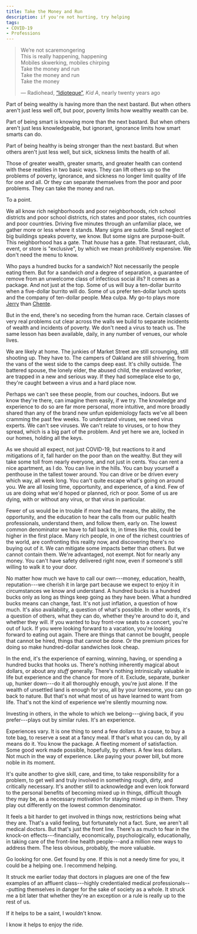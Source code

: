 ```yaml
---
title: Take the Money and Run
description: if you're not hurting, try helping
tags:
- COVID-19
- Professions
---
```


<blockquote><p>We&rsquo;re not scaremongering<br>
This is really happening, happening<br>
Mobiles skwerking, mobiles chirping<br>
Take the money and run<br>
Take the money and run<br>
Take the money</p>
<p>&mdash; Radiohead, <a href="https://youtu.be/svwJTnZOaco">&ldquo;Idioteque&rdquo;</a>, <em>Kid A</em>, nearly twenty years ago</p>
</blockquote>

Part of being wealthy is having more than the next bastard.  But when others aren't just less well off, but poor, poverty limits how wealthy wealth can be.

Part of being smart is knowing more than the next bastard.  But when others aren't just less knowledgeable, but ignorant, ignorance limits how smart smarts can do.

Part of being healthy is being stronger than the next bastard.  But when others aren't just less well, but sick, sickness limits the health of all.

Those of greater wealth, greater smarts, and greater health can contend with these realities in two basic ways.  They can lift others up so the problems of poverty, ignorance, and sickness no longer limit quality of life for one and all.  Or they can separate themselves from the poor and poor problems.  They can take the money and run.

To a point.

We all know rich neighborhoods and poor neighborhoods, rich school districts and poor school districts, rich states and poor states, rich countries and poor countries.  Driving five minutes through an unfamiliar place, we gather more or less where it stands.  Many signs are subtle.  Small neglect of big buildings speaks poverty, we know.  But some signs are purpose-built.  This neighborhood has a gate.  That _house_ has a gate.  That restaurant, club, event, or store is "exclusive", by which we mean prohibitively expensive.  We don't need the menu to know.

Who pays a hundred bucks for a sandwich?  Not necessarily the people eating them.  But for a sandwich _and_ a degree of separation, a guarantee of remove from an unwelcome class of infectious social ills?  It comes as a package.  And not just at the top.  Some of us will buy a ten-dollar burrito when a five-dollar burrito will do.  Some of us prefer ten-dollar lunch spots and the company of ten-dollar people.  Mea culpa.  My go-to plays more [Jerry](https://en.wikipedia.org/wiki/Jerry_Garcia) than [Chente](https://en.wikipedia.org/wiki/Vicente_Fern%C3%A1ndez).

But in the end, there's no seceding from the human race.  Certain classes of very real problems cut clear across the walls we build to separate incidents of wealth and incidents of poverty.  We don't need a virus to teach us.  The same lesson has been available, daily, in any number of venues, our whole lives.

We are likely at home.  The junkies of Market Street are still scrounging, still shooting up.  They have to.  The campers of Oakland are still shivering, from the vans of the west side to the camps deep east.  It's chilly outside.  The battered spouse, the lonely elder, the abused child, the enslaved worker, are trapped in a new and serious way.  If they had someplace else to go, they're caught between a virus and a hard place now.

Perhaps we can't see these people, from our couches, indoors.  But we know they're there, can imagine them easily, if we try.  The knowledge and experience to do so are far more personal, more intuitive, and more broadly shared than any of the brand new unfun epidemiology facts we've all been cramming the past few weeks.  To understand viruses, we need virus experts.  We can't see viruses.  We can't relate to viruses, or to how they spread, which is a big part of the problem.  And yet here we are, locked in our homes, holding all the keys.

As we should all expect, not just COVID-19, but reactions to it and mitigations of it, fall harder on the poor than on the wealthy.  But they will take some toll from nearly everyone, and not just in cents.  You can rent a nice apartment, as I do.  You can live in the hills.  You can buy yourself a penthouse in the tallest tower around.  You can drive or be driven every which way, all week long.  You can't quite escape what's going on around you.  We are all losing time, opportunity, and experience, of a kind.  Few of us are doing what we'd hoped or planned, rich or poor.  Some of us are dying, with or without any virus, or that virus in particular.

Fewer of us would be in trouble if more had the means, the ability, the opportunity, and the education to hear the calls from our public health professionals, understand them, and follow them, early on.  The lowest common denominator we have to fall back to, in times like this, could be higher in the first place.  Many rich people, in one of the richest countries of the world, are confronting this reality now, and discovering there's no buying out of it.  We can mitigate some impacts better than others.  But we cannot contain them.  We're advantaged, not exempt.  Not for nearly any money.  You can't have safety delivered right now, even if someone's still willing to walk it to your door.

No matter how much we have to call our own---money, education, health, reputation---we cherish it in large part because we expect to enjoy it in circumstances we know and understand.  A hundred bucks is a hundred bucks only as long as things keep going as they have been.  What a hundred bucks means can change, fast.  It's not just inflation, a question of how much.  It's also availability, a question of what's possible.  In other words, it's a question of others, what they can do, whether they're around to do it, and whether they will.  If you wanted to buy front-row seats to a concert, you're out of luck.  If you were looking forward to a vacation, you're looking forward to eating out again.  There are things that cannot be bought, people that cannot be hired, things that cannot be done.  Or the premium prices for doing so make hundred-dollar sandwiches look cheap.

In the end, it's the experience of earning, winning, having, or spending a hundred bucks that hooks us.  There's nothing inherently magical about dollars, or about any _stuff_ generally.  There's nothing intrinsically valuable in life but experience and the chance for more of it.  Exclude, separate, bunker up, hunker down---do it all thoroughly enough, you're just alone.  If the wealth of unsettled land is enough for you, all by your lonesome, you can go back to nature.  But that's not what most of us have learned to want from life.  That's not the kind of experience we're silently mourning now.

Investing in others, in the whole to which we belong---giving back, if you prefer---plays out by similar rules.  It's an experience.

Experiences vary.  It is one thing to send a few dollars to a cause, to buy a tote bag, to reserve a seat at a fancy meal.  If that's what you can do, by all means do it.  You know the package.  A fleeting moment of satisfaction.  Some good work made possible, hopefully, by others.  A few less dollars.  Not much in the way of experience.  Like paying your power bill, but more noble in its moment.

It's quite another to give skill, care, and time, to take responsibility for a problem, to get well and truly involved in something rough, dirty, and critically necessary.  It's another still to acknowledge and even look forward to the personal benefits of becoming mixed up in things, difficult though they may be, as a necessary motivation for staying mixed up in them.  They play out differently on the lowest common denominator.

It feels a bit harder to get involved in things now, restrictions being what they are.  That's a valid feeling, but fortunately not a fact.  Sure, we aren't all medical doctors.  But that's just the front line.  There's as much to fear in the knock-on effects---financially, economically, psychologically, educationally, in taking care of the front-line health people---and a million new ways to address them.  The less obvious, probably, the more valuable.

Go looking for one.  Get found by one.  If this is not a needy time for you, it could be a helping one.  I recommend helping.

It struck me earlier today that doctors in plagues are one of the few examples of an affluent class---highly credentialed medical professionals---putting themselves in danger for the sake of society as a whole.  It struck me a bit later that whether they're an exception or a rule is really up to the rest of us.

If it helps to be a saint, I wouldn't know.

I know it helps to enjoy the ride.
